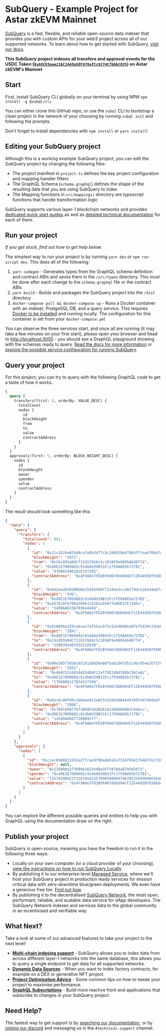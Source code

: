 # SubQuery - Example Project for Astar zkEVM Mainnet

[SubQuery](https://subquery.network) is a fast, flexible, and reliable open-source data indexer that provides you with custom APIs for your web3 project across all of our supported networks. To learn about how to get started with SubQuery, [visit our docs](https://academy.subquery.network).

**This SubQuery project indexes all transfers and approval events for the USDC Token ([`0xA8CE8aee21bC2A48a5EF670afCc9274C7bbbC035`](https://astar-zkevm.explorer.startale.com/address/0xA8CE8aee21bC2A48a5EF670afCc9274C7bbbC035)) on Astar zkEVM's Mainnet**

## Start

First, install SubQuery CLI globally on your terminal by using NPM `npm install -g @subql/cli`

You can either clone this GitHub repo, or use the `subql` CLI to bootstrap a clean project in the network of your choosing by running `subql init` and following the prompts.

Don't forget to install dependencies with `npm install` or `yarn install`!

## Editing your SubQuery project

Although this is a working example SubQuery project, you can edit the SubQuery project by changing the following files:

- The project manifest in `project.ts` defines the key project configuration and mapping handler filters
- The GraphQL Schema (`schema.graphql`) defines the shape of the resulting data that you are using SubQuery to index
- The Mapping functions in `src/mappings/` directory are typescript functions that handle transformation logic

SubQuery supports various layer-1 blockchain networks and provides [dedicated quick start guides](https://academy.subquery.network/quickstart/quickstart.html) as well as [detailed technical documentation](https://academy.subquery.network/build/introduction.html) for each of them.

## Run your project

_If you get stuck, find out how to get help below._

The simplest way to run your project is by running `yarn dev` or `npm run-script dev`. This does all of the following:

1.  `yarn codegen` - Generates types from the GraphQL schema definition and contract ABIs and saves them in the `/src/types` directory. This must be done after each change to the `schema.graphql` file or the contract ABIs
2.  `yarn build` - Builds and packages the SubQuery project into the `/dist` directory
3.  `docker-compose pull && docker-compose up` - Runs a Docker container with an indexer, PostgeSQL DB, and a query service. This requires [Docker to be installed](https://docs.docker.com/engine/install) and running locally. The configuration for this container is set from your `docker-compose.yml`

You can observe the three services start, and once all are running (it may take a few minutes on your first start), please open your browser and head to [http://localhost:3000](http://localhost:3000) - you should see a GraphQL playground showing with the schemas ready to query. [Read the docs for more information](https://academy.subquery.network/run_publish/run.html) or [explore the possible service configuration for running SubQuery](https://academy.subquery.network/run_publish/references.html).

## Query your project

For this project, you can try to query with the following GraphQL code to get a taste of how it works.

```graphql
{
  query {
    transfers(first: 5, orderBy: VALUE_DESC) {
      totalCount
      nodes {
        id
        blockHeight
        from
        to
        value
        contractAddress
      }
    }
  }
  approvals(first: 5, orderBy: BLOCK_HEIGHT_DESC) {
    nodes {
      id
      blockHeight
      owner
      spender
      value
      contractAddress
    }
  }
}
```

The result should look something like this:

```json
{
  "data": {
    "query": {
      "transfers": {
        "totalCount": 901,
        "nodes": [
          {
            "id": "0x11c3519a07d48ca7e9b3d77c9c288919e8786dfffaad76bdfd6ae554d2481a13",
            "blockHeight": "3072",
            "from": "0xC6c893a0dCf31b5766Ac5c103AF9e9805A6d0774",
            "to": "0xd8E1E7009802c914b0d39B31Fc1759A865b727B1",
            "value": "4390819482026157205",
            "contractAddress": "0x4F9A0e7FD2Bf6067db6994CF12E4495Df938E6e9"
          },
          {
            "id": "0x8d2eed830280b0e35165560f7234da3ccd02f9dc526434e874ccb0e5a464c4f6",
            "blockHeight": "936",
            "from": "0xd8E1E7009802c914b0d39B31Fc1759A865b727B1",
            "to": "0x267816F8789a28463cE10acD50ffeDDE57F318Ee",
            "value": "3499686336793644484",
            "contractAddress": "0x4F9A0e7FD2Bf6067db6994CF12E4495Df938E6e9"
          },
          {
            "id": "0x818086a329ca6cecfaf55ac6f3c5a34b985a97ef5439c15bb66f094b4e76a8e5",
            "blockHeight": "2841",
            "from": "0xd8E1E7009802c914b0d39B31Fc1759A865b727B1",
            "to": "0xC6c893a0dCf31b5766Ac5c103AF9e9805A6d0774",
            "value": "3300395407835132030",
            "contractAddress": "0x4F9A0e7FD2Bf6067db6994CF12E4495Df938E6e9"
          },
          {
            "id": "0x08e395f3058c05141ab656e08fba91d47d52c9bc954e26f378e4edd3f4ef9d8d",
            "blockHeight": "2435",
            "from": "0x4b8f52c68594554DdF13aff5E2d8d788bC56Ca8c",
            "to": "0xd8E1E7009802c914b0d39B31Fc1759A865b727B1",
            "value": "1794066117854317399",
            "contractAddress": "0x4F9A0e7FD2Bf6067db6994CF12E4495Df938E6e9"
          },
          {
            "id": "0x0ac0c00fd9c3bb4ee921e82fe32e658846497697447d9dadffaaec64b2c5ff4a",
            "blockHeight": "2998",
            "from": "0x7D9195077671B08F442B2A1b310858bDB1C4abcc",
            "to": "0xd8E1E7009802c914b0d39B31Fc1759A865b727B1",
            "value": "1430946047728089377",
            "contractAddress": "0x4F9A0e7FD2Bf6067db6994CF12E4495Df938E6e9"
          }
        ]
      }
    },
    "approvals": {
      "nodes": [
        {
          "id": "0xccec6946012d52a27fcae9790ade5a5e7314f934170483fecf2896e3448604bd",
          "blockHeight": null,
          "owner": "0x12680Ad2f3D80b162344Ba3FF3978daB7A565675",
          "spender": "0xd8E1E7009802c914b0d39B31Fc1759A865b727B1",
          "value": "115792089237316195423570985008687907853269984665640564039457584007913129639935",
          "contractAddress": "0x4F9A0e7FD2Bf6067db6994CF12E4495Df938E6e9"
        }
      ]
    }
  }
}
```

You can explore the different possible queries and entities to help you with GraphQL using the documentation draw on the right.

## Publish your project

SubQuery is open-source, meaning you have the freedom to run it in the following three ways:

- Locally on your own computer (or a cloud provider of your choosing), [view the instructions on how to run SubQuery Locally](https://academy.subquery.network/run_publish/run.html)
- By publishing it to our enterprise-level [Managed Service](https://managedservice.subquery.network), where we'll host your SubQuery project in production ready services for mission critical data with zero-downtime blue/green deployments. We even have a generous free tier. [Find out how](https://academy.subquery.network/run_publish/publish.html)
- By publishing it to the decentralised [SubQuery Network](https://app.subquery.network), the most open, performant, reliable, and scalable data service for dApp developers. The SubQuery Network indexes and services data to the global community in an incentivised and verifiable way

## What Next?

Take a look at some of our advanced features to take your project to the next level!

- [**Multi-chain indexing support**](https://academy.subquery.network/build/multi-chain.html) - SubQuery allows you to index data from across different layer-1 networks into the same database, this allows you to query a single endpoint to get data for all supported networks.
- [**Dynamic Data Sources**](https://academy.subquery.network/build/dynamicdatasources.html) - When you want to index factory contracts, for example on a DEX or generative NFT project.
- [**Project Optimisation Advice**](https://academy.subquery.network/build/optimisation.html) - Some common tips on how to tweak your project to maximise performance.
- [**GraphQL Subscriptions**](https://academy.subquery.network/run_publish/subscription.html) - Build more reactive front end applications that subscribe to changes in your SubQuery project.

## Need Help?

The fastest way to get support is by [searching our documentation](https://academy.subquery.network), or by [joining our discord](https://discord.com/invite/subquery) and messaging us in the `#technical-support` channel.

